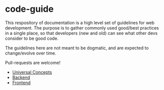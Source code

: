 # code-guide
This respository of documentation is a high level set of guidelines for web development. The purpose is to gather commonly used good/best practices in a single place, so that developers (new and old) can see what other devs consider to be good code.

The guidelines here are not meant to be dogmatic, and are expected to change/evolve over time.

Pull-requests are welcome!



- [Universal Concepts](universal-concepts)
- [Backend](backend/index)
- [Frontend](frontend/index)

